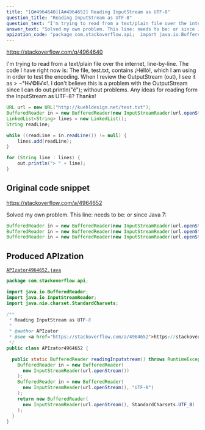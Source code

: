 ```yaml
---
title: "[Q#4964640][A#4964652] Reading InputStream as UTF-8"
question_title: "Reading InputStream as UTF-8"
question_text: "I'm trying to read from a text/plain file over the internet, line-by-line. The code I have right now is: The file, test.txt, contains ¡Hélló!, which I am using in order to test the encoding. When I review the OutputStream (out), I see it as > ¬°H√©ll√≥!. I don't believe this is a problem with the OutputStream since I can do out.println(\"é\"); without problems. Any ideas for reading form the InputStream as UTF-8? Thanks!"
answer_text: "Solved my own problem. This line: needs to be: or since Java 7:"
apization_code: "package com.stackoverflow.api;  import java.io.BufferedReader; import java.io.InputStreamReader; import java.nio.charset.StandardCharsets;  /**  * Reading InputStream as UTF-8  *  * @author APIzator  * @see <a href=\"https://stackoverflow.com/a/4964652\">https://stackoverflow.com/a/4964652</a>  */ public class APIzator4964652 {    public static BufferedReader readingInputstream() throws RuntimeException {     BufferedReader in = new BufferedReader(       new InputStreamReader(url.openStream())     );     BufferedReader in = new BufferedReader(       new InputStreamReader(url.openStream(), \"UTF-8\")     );     return new BufferedReader(       new InputStreamReader(url.openStream(), StandardCharsets.UTF_8)     );   } }"
---
```


https://stackoverflow.com/q/4964640

I&#x27;m trying to read from a text/plain file over the internet, line-by-line. The code I have right now is:
The file, test.txt, contains ¡Hélló!, which I am using in order to test the encoding.
When I review the OutputStream (out), I see it as &gt; ¬°H√©ll√≥!. I don&#x27;t believe this is a problem with the OutputStream since I can do out.println(&quot;é&quot;); without problems.
Any ideas for reading form the InputStream as UTF-8? Thanks!


```java
URL url = new URL("http://kuehldesign.net/test.txt");
BufferedReader in = new BufferedReader(new InputStreamReader(url.openStream()));
LinkedList<String> lines = new LinkedList();
String readLine;

while ((readLine = in.readLine()) != null) {
    lines.add(readLine);
}

for (String line : lines) {
    out.println("> " + line);
}
```


## Original code snippet

https://stackoverflow.com/a/4964652

Solved my own problem. This line:
needs to be:
or since Java 7:

```java
BufferedReader in = new BufferedReader(new InputStreamReader(url.openStream()));
BufferedReader in = new BufferedReader(new InputStreamReader(url.openStream(), "UTF-8"));
BufferedReader in = new BufferedReader(new InputStreamReader(url.openStream(), StandardCharsets.UTF_8));
```

## Produced APIzation

[`APIzator4964652.java`](https://github.com/pasqualesalza/apization-temp-data/raw/master/apizations/java/APIzator4964652.java)

```java
package com.stackoverflow.api;

import java.io.BufferedReader;
import java.io.InputStreamReader;
import java.nio.charset.StandardCharsets;

/**
 * Reading InputStream as UTF-8
 *
 * @author APIzator
 * @see <a href="https://stackoverflow.com/a/4964652">https://stackoverflow.com/a/4964652</a>
 */
public class APIzator4964652 {

  public static BufferedReader readingInputstream() throws RuntimeException {
    BufferedReader in = new BufferedReader(
      new InputStreamReader(url.openStream())
    );
    BufferedReader in = new BufferedReader(
      new InputStreamReader(url.openStream(), "UTF-8")
    );
    return new BufferedReader(
      new InputStreamReader(url.openStream(), StandardCharsets.UTF_8)
    );
  }
}

```